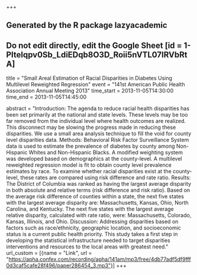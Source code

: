 +++
## Generated by the R package lazyacademic
## Do not edit directly, edit the Google Sheet [id = 1-PItelqpv0Sb_LdiEDqb8O3D_Roii5nVTL07IRVbRtA]
title = "Small Areal Estimation of Racial Disparities in Diabetes Using Multilevel Reweighted Regression"
event = "141st American Public Health Association Annual Meeting 2013"
time_start = 2013-11-05T14:30:00
time_end = 2013-11-05T14:45:00

abstract = "Introduction: The agenda to reduce racial health disparities has been set primarily at the national and state levels. These levels may be too far removed from the individual level where health outcomes are realized. This disconnect may be slowing the progress made in reducing these disparities. We use a small area analysis technique to fill the void for county level disparities data. Methods: Behavioral Risk Factor Surveillance System data is used to estimate the prevalence of diabetes by county among Non-Hispanic Whites and Non-Hispanic Blacks. A modified weighting system was developed based on demographics at the county-level. A multilevel reweighted regression model is fit to obtain county level prevalence estimates by race. To examine whether racial disparities exist at the county-level, these rates are compared using risk difference and rate ratio. Results: The District of Columbia was ranked as having the largest average disparity in both absolute and relative terms (risk difference and risk ratio). Based on the average risk difference of counties within a state, the next five states with the largest average disparity are: Massachusetts, Kansas, Ohio, North Carolina, and Kentucky. The next five states with the largest average relative disparity, calculated with rate ratio, were: Massachusetts, Colorado, Kansas, Illinois, and Ohio. Discussion: Addressing disparities based on factors such as race/ethnicity, geographic location, and socioeconomic status is a current public health priority. This study takes a first step in developing the statistical infrastructure needed to target disparities interventions and resources to the local areas with greatest need."
url_custom = [{name = "Link", url = "https://apha.confex.com/recording/apha/141am/mp3/free/4db77adf5df9fff0d3caf5cafe28f496/paper286454_3.mp3"}]
+++
